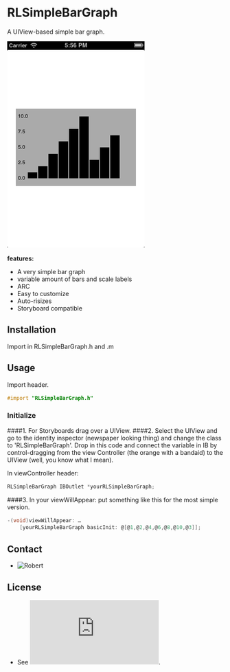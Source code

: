 RLSimpleBarGraph
================

A UIView-based simple bar graph.

![Screenshot](https://github.com/mevdev/RLSimpleBarGraph/blob/master/screenshot.png)

**features:**

* A very simple bar graph
* variable amount of bars and scale labels
* ARC
* Easy to customize
* Auto-risizes
* Storyboard compatible

## Installation
Import in RLSimpleBarGraph.h and .m

## Usage

Import header.

``` objective-c
#import "RLSimpleBarGraph.h"
```

### Initialize
####1. For Storyboards drag over a UIView.
####2. Select the UIView and go to the identity inspector (newspaper looking thing) and change the class to 'RLSimpleBarGraph'. Drop in this code and connect the variable in IB by control-dragging from the view Controller (the orange with a bandaid) to the UIView (well, you know what I mean). 

In viewController header:
``` objective-c
RLSimpleBarGraph IBOutlet *yourRLSimpleBarGraph;
```
####3. In your viewWillAppear: put something like this for the most simple version.

``` objective-c
-(void)viewWillAppear: …
    [yourRLSimpleBarGraph basicInit: @[@1,@2,@4,@6,@8,@10,@3]];

```



## Contact

 - ![Robert](http://robertlinnemann.com)

## License

 - See ![LICENSE](https://github.com/mevdev/RLSimpleBarGraph/blob/master/MIT-LICENSE.txt).
